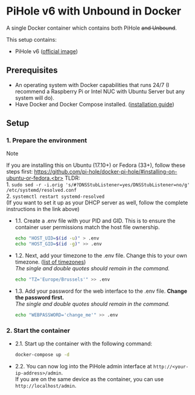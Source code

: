 # PiHole v6 with Unbound in Docker

A single Docker container which contains both PiHole ~~and Unbound~~.

This setup contains:
- PiHole v6 ([official image](https://hub.docker.com/r/pihole/pihole))

## Prerequisites

- An operating system with Docker capabilities that runs 24/7 (I recommend a Raspberry Pi or Intel NUC with Ubuntu Server but any system will do).
- Have Docker and Docker Compose installed. ([installation guide](https://docs.docker.com/compose/install/))

## Setup

### 1. Prepare the environment

> [!NOTE]
> If you are installing this on Ubuntu (17.10+) or Fedora (33+), follow these steps first: https://github.com/pi-hole/docker-pi-hole/#installing-on-ubuntu-or-fedora.<br>
> TLDR:<br>1. `sudo sed -r -i.orig 's/#?DNSStubListener=yes/DNSStubListener=no/g' /etc/systemd/resolved.conf`<br>
> 2. `systemctl restart systemd-resolved`<br>
> (If you want to set it up as your DHCP server as well, follow the complete instructions in the link above)

- 1.1. Create a .env file with your PID and GID. This is to ensure the container user permissions match the host file ownership.
  ```bash
  echo "HOST_UID=$(id -u)" > .env
  echo "HOST_GID=$(id -g)" >> .env
  ```

- 1.2. Next, add your timezone to the .env file. Change this to your own timezone.
([list of timezones](https://en.wikipedia.org/wiki/List_of_tz_database_time_zones))<br>*The single and double quotes should remain in the command.*
  ```bash
  echo "TZ='Europe/Brussels'" >> .env
  ```

- 1.3. Add your password for the web interface to the .env file. **Change the password first.**<br>*The single and double quotes should remain in the command.*
  ```bash
  echo "WEBPASSWORD='change_me'" >> .env
  ```

### 2. Start the container

- 2.1. Start up the container with the following command:
  ```bash
  docker-compose up -d
  ```

- 2.2. You can now log into the PiHole admin interface at `http://<your-ip-address>/admin`.<br>If you are on the same device as the container, you can use `http://localhost/admin`.

